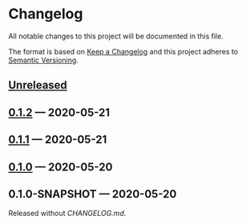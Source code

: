 # Changelog

All notable changes to this project will be documented in this file.

The format is based on [Keep a Changelog](http://keepachangelog.com)
and this project adheres to [Semantic Versioning](http://semver.org/spec/v2.0.0.html).


## [Unreleased]

## [0.1.2] — 2020-05-21

## [0.1.1] — 2020-05-21

## [0.1.0] — 2020-05-20

## 0.1.0-SNAPSHOT — 2020-05-20
Released without _CHANGELOG.md_.


[0.1.0]: https://github.com/b-social/prometheus-exposition-converter/compare/0.1.0-SNAPSHOT...0.1.0
[0.1.1]: https://github.com/b-social/prometheus-exposition-converter/compare/0.1.0...0.1.1
[0.1.2]: https://github.com/b-social/prometheus-exposition-converter/compare/0.1.1...0.1.2
[Unreleased]: https://github.com/b-social/prometheus-exposition-converter/compare/0.1.2...HEAD
